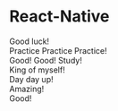# React-Native      
Good luck!  
Practice Practice Practice!    
Good! Good! Study!   
King of myself!   
Day day up!    
Amazing!  
Good!  
